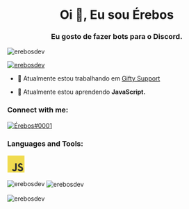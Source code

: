 <h1 align="center">Oi 👋, Eu sou Érebos</h1>
<h3 align="center">Eu gosto de fazer bots para o Discord.</h3>

<p align="left"> <img src="https://komarev.com/ghpvc/?username=erebosdev&label=Profile%20views&color=0e75b6&style=flat" alt="erebosdev" /> </p>

<p align="left"> <a href="https://github.com/ryo-ma/github-profile-trophy"><img src="https://github-profile-trophy.vercel.app/?username=erebosdev" alt="erebosdev" /></a> </p>

- 🔭 Atualmente estou trabalhando em [Gifty Support](https://discord.gg/giftyrewards)

- 🌱 Atualmente estou aprendendo **JavaScript.**

<h3 align="left">Connect with me:</h3>
<p align="left">
<a href="https://discord.gg/Érebos#0001" target="blank"><img align="center" src="https://raw.githubusercontent.com/rahuldkjain/github-profile-readme-generator/master/src/images/icons/Social/discord.svg" alt="Érebos#0001" height="30" width="40" /></a>
</p>

<h3 align="left">Languages and Tools:</h3>
<p align="left"> <a href="https://developer.mozilla.org/en-US/docs/Web/JavaScript" target="_blank" rel="noreferrer"> <img src="https://raw.githubusercontent.com/devicons/devicon/master/icons/javascript/javascript-original.svg" alt="javascript" width="40" height="40"/> </a> </p>

<p><img align="left" src="https://github-readme-stats.vercel.app/api/top-langs?username=erebosdev&show_icons=true&locale=en&layout=compact" alt="erebosdev" /></p>

<p>&nbsp;<img align="center" src="https://github-readme-stats.vercel.app/api?username=erebosdev&show_icons=true&locale=en" alt="erebosdev" /></p>

<p><img align="center" src="https://github-readme-streak-stats.herokuapp.com/?user=erebosdev&" alt="erebosdev" /></p>

